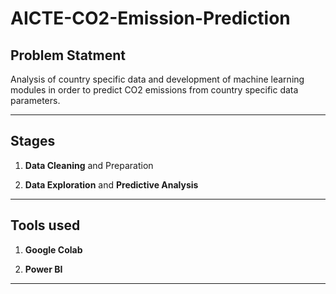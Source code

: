 # AICTE-CO2-Emission-Prediction
## Problem Statment

Analysis of country specific data and development of machine learning modules in order to predict CO2 
emissions from country specific data parameters.

---
## Stages

1. **Data Cleaning** and Preparation

2. **Data Exploration** and **Predictive Analysis**
---
## Tools used

1. **Google Colab**

2. **Power BI**
---
